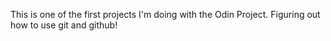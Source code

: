 This is one of the first projects I'm doing with the Odin Project.
Figuring out how to use git and github!

